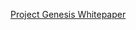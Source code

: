 [Project Genesis Whitepaper](https://docs.wixstatic.com/ugd/bd484f_baf9f2d4d2ef4f829c099a818e4c8b49.pdf)
